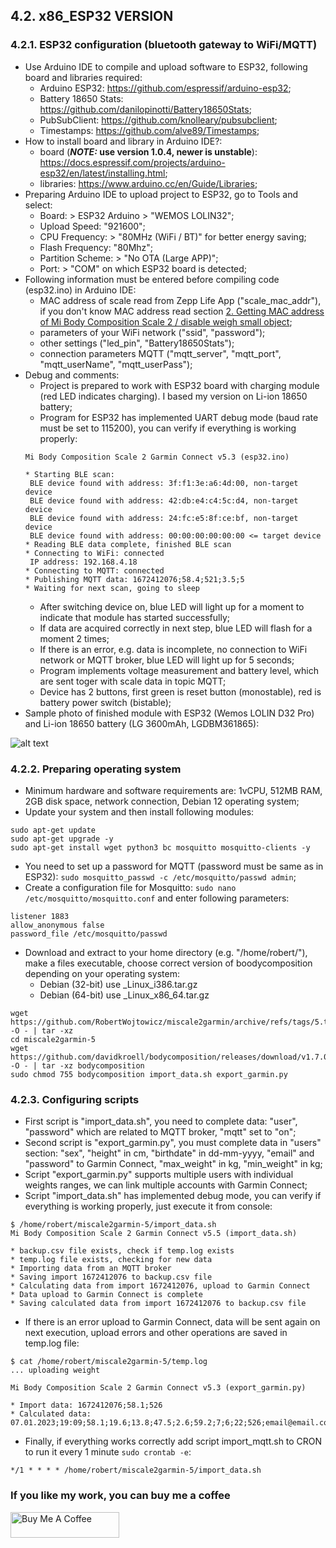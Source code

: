 ## 4.2. x86_ESP32 VERSION
### 4.2.1. ESP32 configuration (bluetooth gateway to WiFi/MQTT)
- Use Arduino IDE to compile and upload software to ESP32, following board and libraries required:
  - Arduino ESP32: https://github.com/espressif/arduino-esp32;
  - Battery 18650 Stats: https://github.com/danilopinotti/Battery18650Stats;
  - PubSubClient: https://github.com/knolleary/pubsubclient;
  - Timestamps: https://github.com/alve89/Timestamps;
- How to install board and library in Arduino IDE?:
  - board (**_NOTE:_ use version 1.0.4, newer is unstable**): https://docs.espressif.com/projects/arduino-esp32/en/latest/installing.html;
  - libraries: https://www.arduino.cc/en/Guide/Libraries;
- Preparing Arduino IDE to upload project to ESP32, go to Tools and select:
  - Board: > ESP32 Arduino > "WEMOS LOLIN32";
  - Upload Speed: "921600";
  - CPU Frequency: > "80MHz (WiFi / BT)" for better energy saving;
  - Flash Frequency: "80Mhz";
  - Partition Scheme: > "No OTA (Large APP)";
  - Port: > "COM" on which ESP32 board is detected;
- Following information must be entered before compiling code (esp32.ino) in Arduino IDE:
  - MAC address of scale read from Zepp Life App ("scale_mac_addr"), if you don't know MAC address read section [2. Getting MAC address of Mi Body Composition Scale 2 / disable weigh small object](https://github.com/RobertWojtowicz/miscale2garmin/tree/master#2-getting-mac-address-of-mi-body-composition-scale-2--disable-weigh-small-object);
  - parameters of your WiFi network ("ssid", "password");
  - other settings ("led_pin", "Battery18650Stats");
  - connection parameters MQTT ("mqtt_server", "mqtt_port", "mqtt_userName", "mqtt_userPass");
- Debug and comments:
  - Project is prepared to work with ESP32 board with charging module (red LED indicates charging). I based my version on Li-ion 18650 battery;
  - Program for ESP32 has implemented UART debug mode (baud rate must be set to 115200), you can verify if everything is working properly:
  ```
  Mi Body Composition Scale 2 Garmin Connect v5.3 (esp32.ino)
  
  * Starting BLE scan:
   BLE device found with address: 3f:f1:3e:a6:4d:00, non-target device
   BLE device found with address: 42:db:e4:c4:5c:d4, non-target device
   BLE device found with address: 24:fc:e5:8f:ce:bf, non-target device
   BLE device found with address: 00:00:00:00:00:00 <= target device
  * Reading BLE data complete, finished BLE scan
  * Connecting to WiFi: connected
   IP address: 192.168.4.18
  * Connecting to MQTT: connected
  * Publishing MQTT data: 1672412076;58.4;521;3.5;5
  * Waiting for next scan, going to sleep
  ```
  - After switching device on, blue LED will light up for a moment to indicate that module has started successfully;
  - If data are acquired correctly in next step, blue LED will flash for a moment 2 times;
  - If there is an error, e.g. data is incomplete, no connection to WiFi network or MQTT broker, blue LED will light up for 5 seconds;
  - Program implements voltage measurement and battery level, which are sent toger with scale data in topic MQTT;
  - Device has 2 buttons, first green is reset button (monostable), red is battery power switch (bistable);
- Sample photo of finished module with ESP32 (Wemos LOLIN D32 Pro) and Li-ion 18650 battery (LG 3600mAh, LGDBM361865):

![alt text](https://github.com/RobertWojtowicz/miscale2garmin/blob/master/manuals/esp32.jpg)

### 4.2.2. Preparing operating system
- Minimum hardware and software requirements are: 1vCPU, 512MB RAM, 2GB disk space, network connection, Debian 12 operating system;
- Update your system and then install following modules:
```
sudo apt-get update
sudo apt-get upgrade -y
sudo apt-get install wget python3 bc mosquitto mosquitto-clients -y
```
- You need to set up a password for MQTT (password must be same as in ESP32): ```sudo mosquitto_passwd -c /etc/mosquitto/passwd admin```;
- Create a configuration file for Mosquitto: ```sudo nano /etc/mosquitto/mosquitto.conf``` and enter following parameters:
```
listener 1883
allow_anonymous false
password_file /etc/mosquitto/passwd
```
- Download and extract to your home directory (e.g. "/home/robert/"), make a files executable, choose correct version of boodycomposition depending on your operating system:
  - Debian (32-bit) use _Linux_i386.tar.gz
  - Debian (64-bit) use _Linux_x86_64.tar.gz
```
wget https://github.com/RobertWojtowicz/miscale2garmin/archive/refs/tags/5.tar.gz -O - | tar -xz
cd miscale2garmin-5
wget https://github.com/davidkroell/bodycomposition/releases/download/v1.7.0/bodycomposition_1.7.0_Linux_x86_64.tar.gz -O - | tar -xz bodycomposition
sudo chmod 755 bodycomposition import_data.sh export_garmin.py
```

### 4.2.3. Configuring scripts
- First script is "import_data.sh", you need to complete data: "user", "password" which are related to MQTT broker, "mqtt" set to "on";
- Second script is "export_garmin.py", you must complete data in "users" section: "sex", "height" in cm, "birthdate" in dd-mm-yyyy, "email" and "password" to Garmin Connect, "max_weight" in kg, "min_weight" in kg;
- Script "export_garmin.py" supports multiple users with individual weights ranges, we can link multiple accounts with Garmin Connect;
- Script "import_data.sh" has implemented debug mode, you can verify if everything is working properly, just execute it from console:
```
$ /home/robert/miscale2garmin-5/import_data.sh
Mi Body Composition Scale 2 Garmin Connect v5.5 (import_data.sh)

* backup.csv file exists, check if temp.log exists
* temp.log file exists, checking for new data
* Importing data from an MQTT broker
* Saving import 1672412076 to backup.csv file
* Calculating data from import 1672412076, upload to Garmin Connect
* Data upload to Garmin Connect is complete
* Saving calculated data from import 1672412076 to backup.csv file
```
- If there is an error upload to Garmin Connect, data will be sent again on next execution, upload errors and other operations are saved in temp.log file:
```
$ cat /home/robert/miscale2garmin-5/temp.log
... uploading weight

Mi Body Composition Scale 2 Garmin Connect v5.3 (export_garmin.py)

* Import data: 1672412076;58.1;526
* Calculated data: 07.01.2023;19:09;58.1;19.6;13.8;47.5;2.6;59.2;7;6;22;526;email@email.com;07.01.2023;19:21
```
- Finally, if everything works correctly add script import_mqtt.sh to CRON to run it every 1 minute ```sudo crontab -e```:
```
*/1 * * * * /home/robert/miscale2garmin-5/import_data.sh
```

### If you like my work, you can buy me a coffee
<a href="https://www.buymeacoffee.com/RobertWojtowicz" target="_blank"><img src="https://cdn.buymeacoffee.com/buttons/default-orange.png" alt="Buy Me A Coffee" height="41" width="174"></a>